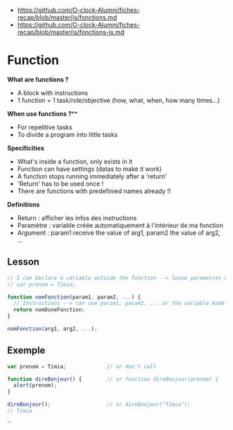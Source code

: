 - https://github.com/O-clock-Alumni/fiches-recap/blob/master/js/fonctions.md
- https://github.com/O-clock-Alumni/fiches-recap/blob/master/js/fonctions-js.md

# Function 

**What are functions ?**
- A block with instructions
- 1 function = 1 task/role/objective (how, what, when, how many times...)

**When use functions ?****
- For repetitive tasks
- To divide a program into little tasks

**Specificities**
- What's inside a function, only exists in it
- Function can have settings (datas to make it work)
- A function stops running immediately after a 'return'
- 'Return' has to be used once !
- There are functions with predefinied names already !!

**Definitions**
- Return : afficher les infos des instructions
- Paramètre : variable créée automatiquement à l'intérieur de ma fonction
- Argument : param1 receive the value of arg1, param2 the value of arg2, ...

## Lesson
```javascript
// I can Declare a variable outside the function --> leave parametres emptry
// var prenom = Timia;   

function nomFonction(param1, param2, ...) {
  // Instructions --> can use param1, param2, ... or the variable made outside
  return nomDuneFonction;
}

nomFonction(arg1, arg2, ...); 
```

## Exemple
```javascript
var prenom = Timia;             // or don't call

function direBonjour() {        // or function direBonjour(prenom) {
  alert(prenom);
}

direBonjour();                  // or direBonjour("Timia");
// Timia
```
``
